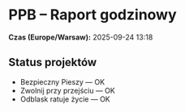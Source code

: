 # PPB – Raport godzinowy
**Czas (Europe/Warsaw):** 2025-09-24 13:18

## Status projektów
- Bezpieczny Pieszy — OK
- Zwolnij przy przejściu — OK
- Odblask ratuje życie — OK

